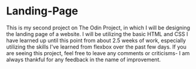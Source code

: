 # Landing-Page
This is my second project on The Odin Project, in which I will be designing the landing page of a website. I will be utilizing the basic HTML and CSS I have learned up until this point from about 2.5 weeks of work, especially utilizing the skills I've learned from flexbox over the past few days. If you are seeing this project, feel free to leave any comments or criticisms- I am always thankful for any feedback in the name of improvement.
